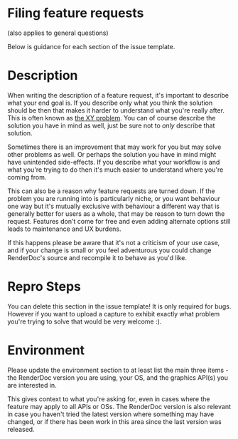 # Filing feature requests

(also applies to general questions)

Below is guidance for each section of the issue template.

# Description

When writing the description of a feature request, it's important to describe what your end goal is. If you describe only what you think the solution should be then that makes it harder to understand what you're really after. This is often known as [the XY problem](http://xyproblem.info/). You can of course describe the solution you have in mind as well, just be sure not to _only_ describe that solution.

Sometimes there is an improvement that may work for you but may solve other problems as well. Or perhaps the solution you have in mind might have unintended side-effects. If you describe what your workflow is and what you're trying to do then it's much easier to understand where you're coming from.

This can also be a reason why feature requests are turned down. If the problem you are running into is particularly niche, or you want behaviour one way but it's mutually exclusive with behaviour a different way that is generally better for users as a whole, that may be reason to turn down the request. Features don't come for free and even adding alternate options still leads to maintenance and UX burdens.

If this happens please be aware that it's not a criticism of your use case, and if your change is small or you feel adventurous you could change RenderDoc's source and recompile it to behave as you'd like.

# Repro Steps

You can delete this section in the issue template! It is only required for bugs. However if you want to upload a capture to exhibit exactly what problem you're trying to solve that would be very welcome :).

# Environment

Please update the environment section to at least list the main three items - the RenderDoc version you are using, your OS, and the graphics API(s) you are interested in.

This gives context to what you're asking for, even in cases where the feature may apply to all APIs or OSs. The RenderDoc version is also relevant in case you haven't tried the latest version where something may have changed, or if there has been work in this area since the last version was released.
